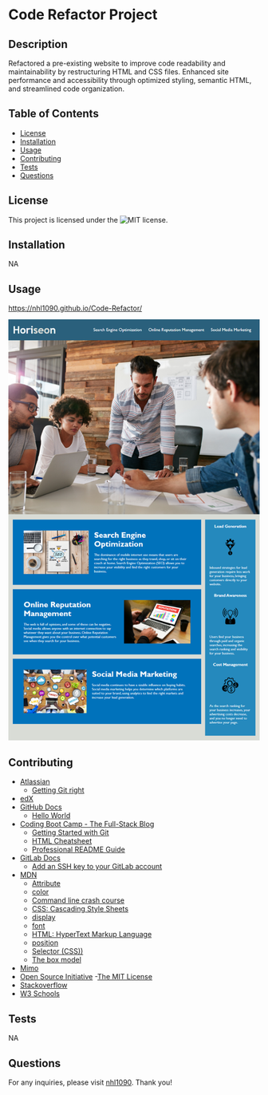 # Code Refactor Project

## Description
Refactored a pre-existing website to improve code readability and maintainability by restructuring HTML and CSS files. Enhanced site performance and accessibility through optimized styling, semantic HTML, and streamlined code organization.


## Table of Contents
- [License](#license)
- [Installation](#installation)
- [Usage](#usage)
- [Contributing](#contributing)
- [Tests](#tests)
- [Questions](#questions)


## License
This project is licensed under the ![MIT license](https://opensource.org/license/MIT).


## Installation
NA


## Usage
https://nhl1090.github.io/Code-Refactor/

![Screenshot](./assets/images/screenshot.png)


## Contributing
- [Atlassian](https://www.atlassian.com/)
    - [Getting Git right](https://www.atlassian.com/git)
- [edX](https://www.edx.org/)
- [GitHub Docs](https://docs.github.com/en)
    - [Hello World](https://docs.github.com/en/get-started/start-your-journey/hello-world)
- [Coding Boot Camp - The Full-Stack Blog](https://coding-boot-camp.github.io/full-stack/)
    - [Getting Started with Git](https://coding-boot-camp.github.io/full-stack/git/getting-started-with-git)
    - [HTML Cheatsheet](https://coding-boot-camp.github.io/full-stack/html/html-cheatsheet)
    - [Professional README Guide](https://coding-boot-camp.github.io/full-stack/github/professional-readme-guide)
- [GitLab Docs](https://docs.gitlab.com/)
    - [Add an SSH key to your GitLab account](https://docs.gitlab.com/ee/user/ssh.html#add-an-ssh-key-to-your-gitlab-account)
- [MDN](https://developer.mozilla.org/en-US/)
    - [Attribute](https://developer.mozilla.org/en-US/docs/Glossary/Attribute)
    - [color](https://developer.mozilla.org/en-US/docs/Web/CSS/color)
    - [Command line crash course](https://developer.mozilla.org/en-US/docs/Learn/Tools_and_testing/Understanding_client-side_tools/Command_line#basic_built-in_terminal_commands)
    - [CSS: Cascading Style Sheets](https://developer.mozilla.org/en-US/docs/Web/CSS)
    - [display](https://developer.mozilla.org/en-US/docs/Web/CSS/display)
    - [font](https://developer.mozilla.org/en-US/docs/Web/CSS/font)
    - [HTML: HyperText Markup Language](https://developer.mozilla.org/en-US/docs/Web/HTML)
    - [position](https://developer.mozilla.org/en-US/docs/Web/CSS/position)
    - [Selector (CSS))](https://developer.mozilla.org/en-US/docs/Glossary/CSS_Selector)
    - [The box model](https://developer.mozilla.org/en-US/docs/Learn/CSS/Building_blocks/The_box_model)
- [Mimo](https://mimo.org)
- [Open Source Initiative](https://opensource.org/)
    -[The MIT License](https://opensource.org/license/MIT)
- [Stackoverflow](https://stackoverflow.com/)
- [W3 Schools](https://www.w3schools.com/)


## Tests
NA


## Questions
For any inquiries, please visit [nhl1090](https://github.com/nhl1090). Thank you!